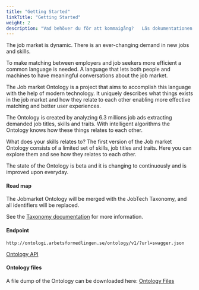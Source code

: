 ```yaml
---
title: "Getting Started"
linkTitle: "Getting Started"
weight: 2
description: "Vad behöver du för att kommaigång?   Läs dokumentationen på vår Getting started."
---
```


The job market is dynamic. There is an ever-changing demand in new jobs and skills.

To make matching between employers and job seekers more efficient a common language is needed. A language that lets both people and machines to have meaningful conversations about the job market.

The Job market Ontology is a project that aims to accomplish this language with the help of modern technology. It uniquely describes what things exists in the job market and how they relate to each other enabling more effective matching and better user experiences.

The Ontology is created by analyzing 6.3 millions job ads extracting demanded job titles, skills and traits. With intelligent algorithms the Ontology knows how these things relates to each other.

What does your skills relates to? The first version of the Job market Ontology consists of a limited set of skills, job titles and traits. Here you can explore them and see how they relates to each other.

The state of the Ontology is beta and it is changing to continuously and is improved upon everyday.

#### Road map

The Jobmarket Ontology will be merged with the JobTech Taxonomy, and all identifiers will be replaced.

See the [Taxonomy documentation]({{}}) for more information.


#### Endpoint
```
http://ontologi.arbetsformedlingen.se/ontology/v1/?url=swagger.json
```

<a href="http://ontologi.arbetsformedlingen.se/ontology/v1/?url=swagger.json" target="_blank">Ontology API</a>

#### Ontology files

A file dump of the Ontology can be downloaded here: [Ontology Files](https://github.com/JobtechSwe/ontology-files)
